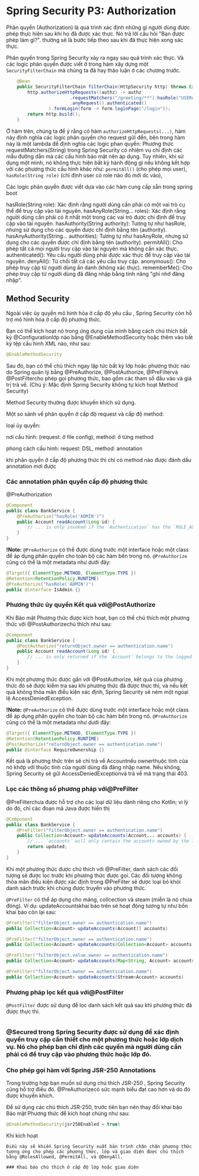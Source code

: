# Spring Security P3: Authorization
Phân quyền (Authorization) là quá trình xác định những gì người dùng được phép thực hiện sau khi họ đã được xác thực. Nó trả lời câu hỏi "Bạn được phép làm gì?". thường sẽ là bước tiếp theo sau khi đã thực hiện xong sác thực.

Phân quyền trong Spring Security xảy ra ngay sau quá trình xác thực. Và các logic phân quyền được viết ở trong hàm xây dựng một `SecurityFilterChain` mà chúng ta đã hay thảo luận ở các chương trước.
```java
    @Bean
    public SecurityFilterChain filterChain(HttpSecurity http) throws Exception {
        http.authorizeHttpRequests((authz) -> authz
                        .requestMatchers("/greeting/**").hasRole("USERqưdqw3qw3d")
                        .anyRequest().authenticated()
                ).formLogin(form -> form.loginPage("/login"));
        return http.build();
    }
```
Ở hàm trên, chúng ta để ý rằng có hàm `authorizeHttpRequests(...)`, hàm này định nghĩa các logic phân quyền cho request gửi đến, bên trong hàm này là một lambda để định nghĩa các logic phan quyền:
Phương thức requestMatchers(String) trong Spring Security có nhiệm vụ chỉ định các mẫu đường dẫn mà các cấu hình bảo mật nên áp dụng. Tuy nhiên, khi sử dụng một mình, nó không thực hiện bất kỳ hành động gì nếu không kết hợp với các phương thức cấu hình khác như: `permitAll()` (cho phép mọi user), `hasRole(String role)` (chỉ định user có role nào đó mới dc vào), 

Các logic phân quyền được viết dựa vào các hàm cung cấp sẵn trong spring boot

hasRole(String role): Xác định rằng người dùng cần phải có một vai trò cụ thể để truy cập vào tài nguyên.
hasAnyRole(String... roles): Xác định rằng người dùng cần phải có ít nhất một trong các vai trò được chỉ định để truy cập vào tài nguyên.
hasAuthority(String authority): Tương tự như hasRole, nhưng sử dụng cho các quyền được chỉ định bằng tên (authority).
hasAnyAuthority(String... authorities): Tương tự như hasAnyRole, nhưng sử dụng cho các quyền được chỉ định bằng tên (authority).
permitAll(): Cho phép tất cả mọi người truy cập vào tài nguyên mà không cần xác thực.
authenticated(): Yêu cầu người dùng phải được xác thực để truy cập vào tài nguyên.
denyAll(): Từ chối tất cả các yêu cầu truy cập.
anonymous(): Cho phép truy cập từ người dùng ẩn danh (không xác thực).
rememberMe(): Cho phép truy cập từ người dùng đã đăng nhập bằng tính năng "ghi nhớ đăng nhập".

## Method Security
Ngoài việc ủy ​​quyền mô hình hóa ở cấp độ yêu cầu , Spring Security còn hỗ trợ mô hình hóa ở cấp độ phương thức.

Bạn có thể kích hoạt nó trong ứng dụng của mình bằng cách chú thích bất kỳ @Configurationlớp nào bằng @EnableMethodSecurity hoặc thêm <method-security>vào bất kỳ tệp cấu hình XML nào, như sau:
```java
@EnableMethodSecurity
```

Sau đó, bạn có thể chú thích ngay lập tức bất kỳ lớp hoặc phương thức nào do Spring quản lý bằng @PreAuthorize, @PostAuthorize, @PreFiltervà @PostFiltercho phép gọi phương thức, bao gồm các tham số đầu vào và giá trị trả về. (Chú ý: Mặc định Spring Security không tự kích hoạt Method Security)

Method Security thường được khuyến khích sử dụng.



Một so sánh về phân quyền ở cấp độ request và cấp độ method:

loại ủy quyền:

nơi cấu hình: (request: ở file config), method: ở từng method

phong cách cấu hình: request: DSL, method: annotation

khi phân quyền ở cấp độ phương thức thì chỉ có method nào được đánh dấu annotation mơi được 

### Các annotation phân quyền cấp độ phương thức
@PreAuthorization
```java
@Component
public class BankService {
	@PreAuthorize("hasRole('ADMIN')")
	public Account readAccount(Long id) {
        // ... is only invoked if the `Authentication` has the `ROLE_ADMIN` authority
	}
}
```
**!Note:** `@PreAuthorize` có thể được dùng trước một interface hoặc một class để áp dụng phân quyền cho toàn bộ các hàm bên trong nó. `@PreAuthorize` cũng có thể là một metadata như dưới đây:
```java
@Target({ ElementType.METHOD, ElementType.TYPE })
@Retention(RetentionPolicy.RUNTIME)
@PreAuthorize("hasRole('ADMIN')")
public @interface IsAdmin {}
```
### Phương thức ủy quyền Kết quả với@PostAuthorize
Khi Bảo mật Phương thức được kích hoạt, bạn có thể chú thích một phương thức với @PostAuthorizechú thích như sau:
```java
@Component
public class BankService {
	@PostAuthorize("returnObject.owner == authentication.name")
	public Account readAccount(Long id) {
        // ... is only returned if the `Account` belongs to the logged in user
	}
}
```
Khi một phương thức được gắn với @PostAuthorize, kết quả của phương thức đó sẽ được kiểm tra sau khi phương thức đã được thực thi, và nếu kết quả không thỏa mãn điều kiện xác định, Spring Security sẽ ném một ngoại lệ AccessDeniedException.

**!Note:** `@PreAuthorize` có thể được dùng trước một interface hoặc một class để áp dụng phân quyền cho toàn bộ các hàm bên trong nó. `@PreAuthorize` cũng có thể là một metadata như dưới đây:
```java
@Target({ ElementType.METHOD, ElementType.TYPE })
@Retention(RetentionPolicy.RUNTIME)
@PostAuthorize("returnObject.owner == authentication.name")
public @interface RequireOwnership {}
```
Kết quả là phương thức trên sẽ chỉ trả về Accountnếu ownerthuộc tính của nó khớp với thuộc tính của người dùng đã đăng nhập name. Nếu không, Spring Security sẽ gửi AccessDeniedExceptionvà trả về mã trạng thái 403.

### Lọc các thông số phương pháp với@PreFilter
@PreFilterchưa được hỗ trợ cho các loại dữ liệu dành riêng cho Kotlin; vì lý do đó, chỉ các đoạn mã Java được hiển thị

```java
@Component
public class BankService {
	@PreFilter("filterObject.owner == authentication.name")
	public Collection<Account> updateAccounts(Account... accounts) {
        // ... `accounts` will only contain the accounts owned by the logged-in user
        return updated;
	}
}
```
Khi một phương thức được chú thích với @PreFilter, danh sách các đối tượng sẽ được lọc trước khi phương thức được gọi. Các đối tượng không thỏa mãn điều kiện được xác định trong @PreFilter sẽ được loại bỏ khỏi danh sách trước khi chúng được truyền vào phương thức.

`@PreFilter` có thể áp dụng cho mảng, collcection và steam (miễn là nó chưa đóng). Ví dụ: updateAccountskhai báo trên sẽ hoạt động tương tự như bốn khai báo còn lại sau:
```java
@PreFilter("filterObject.owner == authentication.name")
public Collection<Account> updateAccounts(Account[] accounts)

@PreFilter("filterObject.owner == authentication.name")
public Collection<Account> updateAccounts(Collection<Account> accounts)

@PreFilter("filterObject.value.owner == authentication.name")
public Collection<Account> updateAccounts(Map<String, Account> accounts)

@PreFilter("filterObject.owner == authentication.name")
public Collection<Account> updateAccounts(Stream<Account> accounts)
```
### Phương pháp lọc kết quả với@PostFilter
`@PostFilter` được sử dụng để lọc danh sách kết quả sau khi phương thức đã được thực thi.
```java
```


### @Secured trong Spring Security được sử dụng để xác định quyền truy cập cần thiết cho một phương thức hoặc lớp dịch vụ. Nó cho phép bạn chỉ định các quyền mà người dùng cần phải có để truy cập vào phương thức hoặc lớp đó.




### Cho phép gọi hàm với Spring JSR-250 Annotations
Trong trường hợp bạn muốn sử dụng chú thích JSR-250 , Spring Security cũng hỗ trợ điều đó. @PreAuthorizecó sức mạnh biểu đạt cao hơn và do đó được khuyến khích.

Để sử dụng các chú thích JSR-250, trước tiên bạn nên thay đổi khai báo Bảo mật Phương thức để kích hoạt chúng như sau:
```java
@EnableMethodSecurity(jsr250Enabled = true)
```
Khi kích hoạt 
```
Điều này sẽ khiến Spring Security xuất bản trình chặn chặn phương thức tương ứng cho phép các phương thức, lớp và giao diện được chú thích bằng @RolesAllowed, @PermitAll, và @DenyAll.

### Khai báo chú thích ở cấp độ lớp hoặc giao diện



